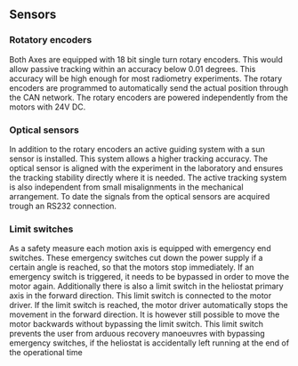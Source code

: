 ## Sensors
### Rotatory encoders
Both Axes are equipped with 18 bit single turn rotary encoders. This would allow passive tracking within an accuracy below 0.01 degrees. This accuracy will be high enough for most radiometry experiments. The rotary encoders are programmed to automatically send the actual position through the CAN network. The rotary encoders are powered independently
from the motors with 24V DC.


### Optical sensors
In addition to the rotary encoders an active guiding system with a sun sensor is installed. This system allows a higher tracking accuracy. The optical sensor is aligned with the experiment in the laboratory and ensures the tracking stability directly where it is needed. The active tracking system is also independent from small misalignments in the mechanical arrangement. To date the signals from the optical sensors are acquired trough an RS232 connection. 

### Limit switches
As a safety measure each motion axis is equipped with emergency end switches. These emergency switches cut down the power supply if a certain angle is reached, so that the motors stop immediately. If an emergency switch is triggered, it needs to be bypassed in order to move the motor again. Additionally there is also a limit switch in the heliostat primary axis in the forward direction. This limit switch is connected to the motor driver. If the limit switch is reached, the motor driver automatically stops the movement in the forward direction. It is however still possible to move the motor backwards without bypassing the limit switch. This limit
switch prevents the user from arduous recovery manoeuvres with bypassing emergency switches, if the heliostat is accidentally left running at the end of the operational time